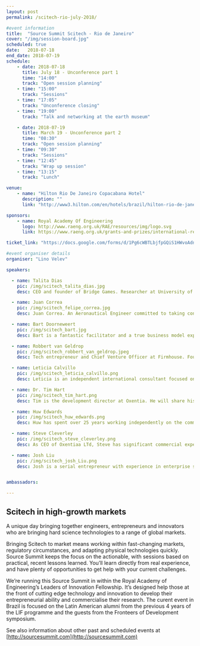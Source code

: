 ```yaml
---
layout: post
permalink: /scitech-rio-july-2018/

#event information
title:  "Source Summit Scitech - Rio de Janeiro"
cover: "/img/session-board.jpg"
scheduled: true
date:   2018-07-18
end_date: 2018-07-19
schedule:
    - date: 2018-07-18
      title: July 18 - Unconference part 1
      time: "14:00"
      track: "Open session planning"
    - time: "15:00"
      track: "Sessions"
    - time: "17:05"
      track: "Unconference closing"
    - time: "19:00"
      track: "Talk and networking at the earth museum"

    - date: 2018-07-19
      title: March 19 - Unconference part 2
      time: "08:30"
      track: "Open session planning"
    - time: "09:30"
      track: "Sessions"
    - time: "12:45" 
      track: "Wrap up session"
    - time: "13:15" 
      track: "Lunch"

venue:
    - name: "Hilton Rio De Janeiro Copacabana Hotel"
      description: ""
      link: "http://www3.hilton.com/en/hotels/brazil/hilton-rio-de-janeiro-copacabana-RIOCCHH/index.html"

sponsors:
    - name: Royal Academy Of Engineering
      logo: http://www.raeng.org.uk/RAE/resources/img/logo.svg
      link: https://www.raeng.org.uk/grants-and-prizes/international-research-and-collaborations/newton-fund-programmes/leaders-in-innovation-fellowships

ticket_link: "https://docs.google.com/forms/d/1Pg6cWBTLbjfpGQiS1HWvoAdnaoNan9wBobV9HGlCaBQ/"

#event organiser details
organiser: "Lino Velev"

speakers:

  - name: Talita Dias
    pic: /img/scitech_talita_dias.jpg
    desc: CEO and founder of Bridge Games. Researcher at University of São Paulo with PhD at Federal University of São Paulo with fellowship at Harvard University. Talita will share her experience in international deals for distribution of Bridge Games. Champion team of the National Cup of technology and Innovation from Microsoft (Imagine Cup) with Bridge Games

  - name: Juan Correa
    pic: /img/scitech_felipe_correa.jpg
    desc: Juan Correa. An Aeronautical Engineer committed to taking concept to reality, such as, developing wind tunnels, forming new cutting-edge department at university level, and designing innovative & efficient solutions for major airports. Founder of my own businesses since 2008 which brings creative solutions and passion both engineering projects & photography. I'll be sharing insight on how to sell to big organisations like airports.

  - name: Bart Doorneweert
    pic: /img/scitech_bart.jpg
    desc: Bart is a fantastic facilitator and a true business model expert.

  - name: Robbert van Geldrop
    pic: /img/scitech_robbert_van_geldrop.jpeg
    desc: Tech entrepreneur and Chief Venture Officer at Firmhouse. Founder of the Duth Lean Startup Circle. Author of the Startup Experiment Design Guide.

  - name: Leticia Calvillo
    pic: /img/scitech_leticia_calvillo.png
    desc: Leticia is an independent international consultant focused on the development and implementation of corporate strategy and business plans, including commercialization and funding strategies, for public and private companies, SMEs, and NGOs. Leticia is also a full-time professor and consultant for Instituto Tecnol�gico Aut�nomo de M�xico. She previously held business development and management consulting positions in global companies such as Ernst & Young, Wal-Mart and United Utilities. 

  - name: Dr. Tim Hart
    pic: /img/scitech_tim_hart.png
    desc: Tim is the development director at Oxentia. He will share his experience in technology commercialisation. Tim has a wide international experience having worked for and with some of the largest technology corporates and leading universities across the globe. Tim continues to deliver high value innovation management support, as well as providing keynote thought leadership to global audiences. 

  - name: Huw Edwards
    pic: /img/scitech_huw_edwards.png
    desc: Huw has spent over 25 years working independently on the commercialisation of science and technology from the global research base. He has worked with international partners. The demand of technical specialists led him into researching technology markets and for much of the last decade the funding of early stage technology businesses. Huw is a Cambridge Graduate in Natural Sciences and has post-doctoral experience at both Cambridge and Oxford Universities.

  - name: Steve Cleverley
    pic: /img/scitech_steve_cleverley.png
    desc: As CEO of Oxentiaa LTd, Steve has significant commercial experience in the areas of sales, marketing and product development. He has spent several years working with innovative start-up companies, developing market entry strategies and launching new products. Having established and grown his own service business offering engineering support and technical services within the medical diagnostics sector, Steve has also experience in company formation and management of SMEs.

  - name: Josh Liu
    pic: /img/scitech_josh_Liu.png
    desc: Josh is a serial entrepreneur with experience in enterprise software, marketplaces, the consumer Internet, hardware and and Internet Of Things. He is work a direct at Koobe Global. Active in creating startup communities, Josh runs the largest Lean Startup meetup in Europe. Josh has taught entrepreneurs at Google Campus, London Business School, and the British Library.


ambassadors:

---
```

## Scitech in high-growth markets

A unique day bringing together engineers, entrepreneurs and innovators who are bringing hard science technologies to a range of global markets.

Bringing Scitech to market means working within fast-changing markets, regulatory circumstances, and adapting physical technologies quickly. Source Summit keeps the focus on the actionable, with sessions based on practical, recent lessons learned. You’ll learn directly from real experience, and have plenty of opportunities to get help with your current challenges.

We’re running this Source Summit in within the Royal Academy of Engineering’s Leaders of Innovation Fellowship. It’s designed help those at the front of cutting edge technology and innovation to develop their entrepreneurial ability and commercialise their research. The curent event in Brazil is focused on the Latin American alumni from the previous 4 years of the LIF programme and the guests from the Fronteers of Development symposium. 

See also information about other past and scheduled events at [http://sourcesummit.com](http://sourcesummit.com)